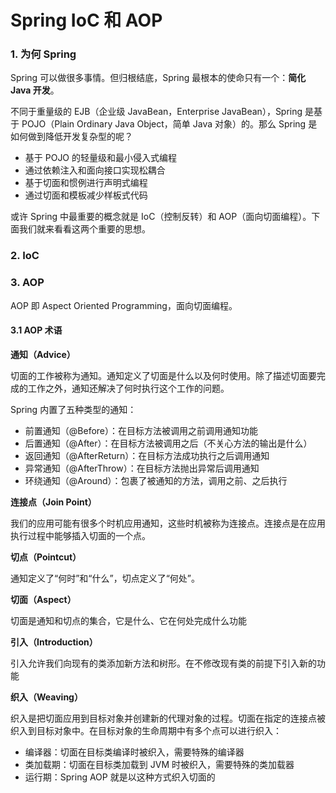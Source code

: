 # Spring IoC 和 AOP

### 1. 为何 Spring

Spring 可以做很多事情。但归根结底，Spring 最根本的使命只有一个：**简化 Java 开发**。

不同于重量级的 EJB（企业级 JavaBean，Enterprise JavaBean），Spring 是基于 POJO（Plain Ordinary Java Object，简单 Java 对象）的。那么 Spring 是如何做到降低开发复杂型的呢？

- 基于 POJO 的轻量级和最小侵入式编程
- 通过依赖注入和面向接口实现松耦合
- 基于切面和惯例进行声明式编程
- 通过切面和模板减少样板式代码

或许 Spring 中最重要的概念就是 IoC（控制反转）和 AOP（面向切面编程）。下面我们就来看看这两个重要的思想。

### 2. IoC





### 3. AOP

AOP 即 Aspect Oriented Programming，面向切面编程。

#### 3.1 AOP 术语

**通知（Advice）**

切面的工作被称为通知。通知定义了切面是什么以及何时使用。除了描述切面要完成的工作之外，通知还解决了何时执行这个工作的问题。

Spring 内置了五种类型的通知：

- 前置通知（@Before）：在目标方法被调用之前调用通知功能
- 后置通知（@After）：在目标方法被调用之后（不关心方法的输出是什么）
- 返回通知（@AfterReturn）：在目标方法成功执行之后调用通知
- 异常通知（@AfterThrow）：在目标方法抛出异常后调用通知
- 环绕通知（@Around）：包裹了被通知的方法，调用之前、之后执行

**连接点（Join Point）**

我们的应用可能有很多个时机应用通知，这些时机被称为连接点。连接点是在应用执行过程中能够插入切面的一个点。

**切点（Pointcut）**

通知定义了“何时”和“什么”，切点定义了“何处”。

**切面（Aspect）**

切面是通知和切点的集合，它是什么、它在何处完成什么功能

**引入（Introduction）**

引入允许我们向现有的类添加新方法和树形。在不修改现有类的前提下引入新的功能

**织入（Weaving）**

织入是把切面应用到目标对象并创建新的代理对象的过程。切面在指定的连接点被织入到目标对象中。在目标对象的生命周期中有多个点可以进行织入：

- 编译器：切面在目标类编译时被织入，需要特殊的编译器
- 类加载期：切面在目标类加载到 JVM 时被织入，需要特殊的类加载器
- 运行期：Spring AOP 就是以这种方式织入切面的





